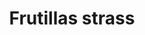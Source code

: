 ---
title: Frutillas strass
date: 
draft: false

# descripcion
description : Aros pasantes en plata 925 y strass.

materials: Plata 925

color: 

dimensions: 1 cm x 0.8 cm

code: 01-06-0872

type: "Aros"

categories: []

price: $1.420,00

price_eftvo: $1.205,00

# Images
# first image will be shown in the product page
images:
  # - image: "images/path_to_image"
  # La ubicacion de las imagenes es imagenes/Aros/Aros.Strass/01-06-0872-frutillas-strass
  - image: "./images/aros/strass/01-06-0872-frutillas-strass.jpg"
---